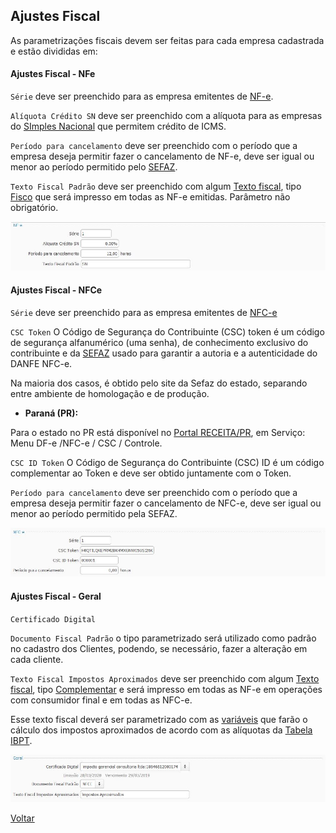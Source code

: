 ## Ajustes Fiscal

As parametrizações fiscais devem ser feitas para cada empresa cadastrada e estão divididas em:



#### Ajustes Fiscal - NFe

`Série` deve ser preenchido para as empresa emitentes de [NF-e](nfe.md).

`Alíquota Crédito SN` deve ser preenchido com a alíquota para as empresas do [SImples Nacional](simples_nacional.md) que permitem crédito de ICMS.

`Período para cancelamento` deve ser preenchido com o período que a empresa deseja permitir fazer o cancelamento de NF-e, deve ser igual ou menor ao período permitido pelo [SEFAZ](sefaz.md).

`Texto Fiscal Padrão` deve ser preenchido com algum [Texto fiscal](texto_fiscal.md), tipo [Fisco](texto_fiscal_fisco.md) que será impresso em todas as NF-e emitidas. Parâmetro não obrigatório.



![](images/ajustes_fiscal_nfe.jpg)





#### Ajustes Fiscal - NFCe

`Série` deve ser preenchido para as empresa emitentes de [NFC-e](nfce.md)

`CSC Token`  O Código de Segurança do Contribuinte (CSC) token é um código de segurança alfanumérico (uma senha), de conhecimento exclusivo do contribuinte e da [SEFAZ](sefaz.md)  usado para garantir a autoria e a autenticidade do DANFE NFC-e. 

Na maioria dos casos, é obtido pelo site da Sefaz do estado, separando entre ambiente de homologação e de produção. 

- **Paraná (PR):** 

Para o estado no PR está disponível no [Portal RECEITA/PR](https://receita.pr.gov.br/login), em Serviço: Menu DF-e /NFC-e / CSC / Controle.

`CSC ID Token` O Código de Segurança do Contribuinte (CSC) ID é um código complementar ao Token e deve ser obtido juntamente com o Token.

`Período para cancelamento` deve ser preenchido com o período que a empresa deseja permitir fazer o cancelamento de NFC-e, deve ser igual ou menor ao período permitido pela SEFAZ.



![](images/ajustes_fiscal_nfce.jpg)





#### Ajustes Fiscal - Geral

`Certificado Digital`

`Documento Fiscal Padrão` o tipo parametrizado será utilizado como padrão no cadastro dos Clientes, podendo, se necessário, fazer a alteração em cada cliente.

`Texto Fiscal Impostos Aproximados` deve ser preenchido com algum [Texto fiscal](texto_fiscal.md), tipo [Complementar](texto_fiscal_complementar.md) e será impresso em todas as NF-e em operações com consumidor final e em todas as NFC-e. 

Esse texto fiscal deverá ser parametrizado com as [variáveis](texto_fiscal_variavel.md) que farão o cálculo dos impostos aproximados de acordo com as alíquotas da [Tabela IBPT](ajustes_fiscal_tabela_ibpt.md).



![](images/ajustes_fiscal_geral.jpg)









[Voltar](sistema.md)

